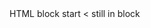 <div>
    HTML block start
<script>
    // script stuff <here>
</script>
    &lt; still in block
</div>
